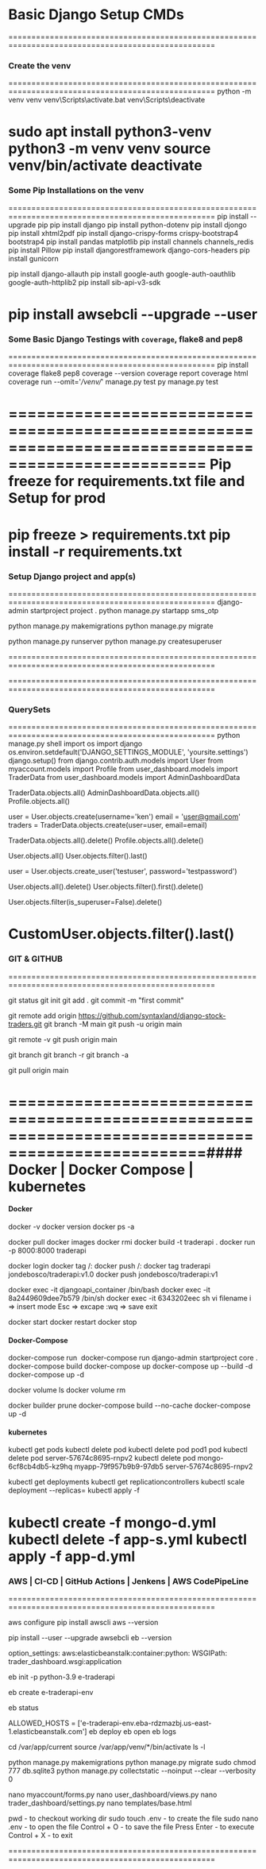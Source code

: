 # Basic Django Setup CMDs
===================================================================================================
### Create the venv
===================================================================================================
python -m venv venv <!-- To creat venv for Windows-->
venv\Scripts\activate.bat <!-- To activate the venv for Windows and run pip freeze to confirm empty venv-->
venv\Scripts\deactivate <!-- To deactivate for Windows -->
<!-- OR -->
sudo apt install python3-venv <!-- To install venv for Ubuntu -->
python3 -m venv venv <!-- To create for Ubuntu/Unix/MacOS    -->
source venv/bin/activate <!-- To activate venv for Ubuntu/Unix MacOS -->
deactivate <!-- To deactivate venv for Ubuntu/Unix MacOS -->
===================================================================================================
### Some Pip Installations on the venv
===================================================================================================
pip install --upgrade pip
pip install django 
pip install python-dotenv <!-- for .env -->
pip install djongo <!-- for `mongo` which will also require/install `pymongo` and `dnspython` while `psycopg2-binary
mysqlclient` and `psycopg2-binary
mysqlclient` for `postgres` n `mysql` resp-->
pip install xhtml2pdf <!-- for  xhtml to pdf conversions and downloads -->
pip install django-crispy-forms crispy-bootstrap4 bootstrap4  <!-- # You will need to pip install crispy-bootstrap4 and add crispy_bootstrap4 to your list of INSTALLED_APPS. Also add: CRISPY_TEMPLATE_PACK = 'bootstrap4' to settings.py -->
pip install pandas matplotlib <!-- for some visualizations -->
pip install channels channels_redis <!-- for live data streaming  --> 
pip install Pillow <!-- for files --> 
pip install djangorestframework django-cors-headers <!-- for DRF pointing to React, Vue or Angular -->
pip install gunicorn <!-- for nginx (prod) -->
<!-- 
pip install django python-dotenv djongo django-crispy-forms crispy-bootstrap4 bootstrap4 coverage flake8 pep8 pandas xhtml2pdf 
pip install djongo psycopg2-binary mysqlclient
pip install matplotlib Pillow  channels channels_redis  djangorestframework django-cors-headers 
 -->

pip install django-allauth
pip install google-auth google-auth-oauthlib google-auth-httplib2
pip install sib-api-v3-sdk

pip install awsebcli --upgrade --user
===================================================================================================
### Some Basic Django Testings with `coverage`, flake8 and pep8 
===================================================================================================
pip install coverage flake8 pep8
coverage --version
coverage report
coverage html
coverage run --omit='*/venv/*' manage.py test
py manage.py test
<!-- flake8 and pep8 -->
<!-- 
#setup.cfg
[flake8]
exclude = .git,*migrations*,*venv*
max-line-length = 119 
#Run `flake8` 
-->
===================================================================================================
Pip freeze for requirements.txt file and Setup for prod
===================================================================================================
pip freeze > requirements.txt <!-- To freeze requirements.txt-->
pip install -r requirements.txt <!-- To install requirements.txt-->
===================================================================================================
### Setup Django project and app(s) 
===================================================================================================
django-admin startproject project . <!-- To startproject -->
python manage.py startapp sms_otp <!-- To startapp -->

python manage.py makemigrations <!-- To make migrations for db model(s) => python manage.py makemigrations myaccount user_dashboard -->
python manage.py migrate <!-- To migrate migrations data to db -->

python manage.py runserver <!-- Or at custom port e.g. python manage.py runserver 8001 -->
python manage.py createsuperuser <!--  => To create a super user for the admin dashboard -->
<!-- or `python manage.py createsuperuser --username=admin2 --email=syntaxland@gmail.me` 
pass: boz1234567-->
===================================================================================================


===================================================================================================
### QuerySets
===================================================================================================
python manage.py shell <!-- To run the shell for some testings-->
import os
import django
os.environ.setdefault('DJANGO_SETTINGS_MODULE', 'yoursite.settings')
django.setup()
from django.contrib.auth.models import User
from myaccount.models import Profile
from user_dashboard.models import TraderData
from user_dashboard.models import AdminDashboardData 
<!-- #### Model QuerySets -->
TraderData.objects.all()
AdminDashboardData.objects.all()
Profile.objects.all()
<!-- Creating model instance -->
user = User.objects.create(username='ken')
email = 'user@gmail.com'
traders = TraderData.objects.create(user=user, email=email)
<!-- Deleting a model instance(s) -->
TraderData.objects.all().delete()
Profile.objects.all().delete()
<!-- #### User Model QuerySets -->
User.objects.all()
User.objects.filter().last()
<!-- Creating a user -->
user = User.objects.create_user('testuser', password='testpassword')
<!-- Deleting user(s) -->
User.objects.all().delete()
User.objects.filter().first().delete()
<!-- Esc deleting superuser -->
User.objects.filter(is_superuser=False).delete()
<!-- customuser operations -->
CustomUser.objects.filter().last()
===================================================================================================
### GIT & GITHUB
===================================================================================================
<!-- ### Create local repo and commit -->
git status
git init <!-- or `git init -b main` -->
git add . <!--or to add all files `git add CMDs-Readme.md` -->
git commit -m "first commit" <!-- git commit -m "new update" -->
<!-- Create Remote Repo and Push to remote repo  -->
git remote add origin https://github.com/syntaxland/django-stock-traders.git
git branch -M main
git push -u origin main
<!-- ### Updating to remote repo -->
git remote -v
git push origin main 
<!-- ### Git Branching and Checkout -->
git branch <!--To see local -->
git branch -r <!--To checkout remote... git checkout <remote-branch-name> -->
git branch -a <!--To checkout both -->
<!-- Pulling from remote origin -->
git pull origin main

<!--git in a nutshell: 
git status
git add .
git commit -m "new update user-auth static-files.config"
git push origin main

-->
===================================================================================================#### Docker | Docker Compose | kubernetes
===================================================================================================
#### Docker
docker -v
docker version
docker ps -a
<!-- Build and run Docker Image: -->
docker pull <image-name>
docker images
docker rmi <image-name-or-id>
docker build -t traderapi . <!-- To build image. Add trailing `.` to build at pwd -->
docker run -p 8000:8000 traderapi <!-- To run the built image -->
<!-- Pushing Images to Docker Hub: -->
docker login
docker tag <image-name-or-id> <username>/<repository>:<tag>
docker push <username>/<repository>:<tag> 
docker tag traderapi jondebosco/traderapi:v1.0 <!-- Tag the built image -->
docker push jondebosco/traderapi:v1 <!-- Then push the image -->
<!-- Build and run Docker Image: -->
docker exec -it djangoapi_container /bin/bash
docker exec -it 8a2449609dee7b579 /bin/sh
docker exec -it 6343202eec sh
vi filename
i => insert mode
Esc => excape
:wq => save exit 
<!-- Docker Container CMD -->
docker start <contaner-name or id>
docker restart <contaner-name or id>
docker stop  <contaner-name or id>
#### Docker-Compose 
docker-compose run <image>
docker-compose run django-admin startproject core .
docker-compose build
docker-compose up
docker-compose up --build -d
docker-compose up -d
<!-- Some Docker Volume CMDs-->
docker volume ls
docker volume rm
<!-- Error Handling -->
<!-- # RUN pip install --no-cache-dir -r requirements.txt -->
docker builder prune
docker-compose build --no-cache
docker-compose up -d
#### kubernetes
<!-- Stopping kubernetes pods: -->
kubectl get pods
kubectl delete pod <pod-name>
kubectl delete pod pod1 pod <!-- or kubectl delete pod -l <label-selector> -->
kubectl delete pod server-57674c8695-rnpv2 
kubectl delete pod mongo-6cf8cb4db5-kz9hq myapp-79f957b9b9-97db5 server-57674c8695-rnpv2 
<!-- To run Kubernetes containers: -->
kubectl get deployments
kubectl get replicationcontrollers
kubectl scale deployment <deployment-name> --replicas=<desired-replicas>
kubectl apply -f <path-to-updated-config-file>
<!-- Deploying fullstack app with kube -->
kubectl create -f mongo-d.yml
kubectl delete -f app-s.yml 
kubectl apply -f app-d.yml
===================================================================================================
### AWS | CI-CD | GitHub Actions | Jenkens | AWS CodePipeLine
===================================================================================================
<!-- ## AWS Elastic Beanstalk dpl -->
aws configure <!-- for access secret key config --> 
pip install awscli <!-- for aws cmds --> 
aws --version
<!-- install awsebcli -->
pip install --user --upgrade  awsebcli
eb --version
<!-- configure  .ebextensions/django.config -->
option_settings:
  aws:elasticbeanstalk:container:python:
    WSGIPath: trader_dashboard.wsgi:application
<!-- initiate eb to create .elasticbeanstalk/config.yml e.g.  eb init  e-traderapi --platform python-3.9 --region us-east-1 -->
eb init -p python-3.9 e-traderapi 
<!-- create env e.g. eb create e-traderapi-env --single --instance-types "t3.micro" --elb-type "application" -->
eb create e-traderapi-env
<!-- others -->
eb status
<!--
  Environment details for: e-traderapi-env
  Application name: e-traderapi
  Region: us-east-1
  Deployed Version: app-e25e-230702_123237111806
  Environment ID: e-tspsp7isvm
  Platform: arn:aws:elasticbeanstalk:us-east-1::platform/Python 3.9 running on 64bit 
  Amazon Linux 2023/4.0.1
  Tier: WebServer-Standard-1.0
  CNAME: e-traderapi-env.eba-rdzmazbj.us-east-1.elasticbeanstalk.com
  Updated: 2023-07-02 11:36:18.684000+00:00
  Status: Ready
  Health: Red
 => Add  CNAME to settings.py allowed host -->
ALLOWED_HOSTS = ['e-traderapi-env.eba-rdzmazbj.us-east-1.elasticbeanstalk.com']
eb deploy <!-- run deploy  -->
eb open <!--run eb open -->
eb logs <!--for logs -->

<!-- eb ssh --setup -->
cd /var/app/current
source /var/app/venv/*/bin/activate
ls -l
<!-- rm -rf db.sqlite3 -->
python manage.py makemigrations
python manage.py migrate
sudo chmod 777 db.sqlite3
python manage.py collectstatic --noinput --clear --verbosity 0

nano myaccount/forms.py
nano user_dashboard/views.py
nano trader_dashboard/settings.py
nano templates/base.html

pwd - to checkout working dir
sudo touch .env - to create the file
sudo nano .env - to open the file <!-- sudo nano trader_dashboard/settings.py -->
Control + O - to save the file
Press Enter - to execute
Control + X - to exit

===================================================================================================
